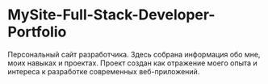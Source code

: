 # MySite-Full-Stack-Developer-Portfolio
Персональный сайт разработчика. Здесь собрана информация обо мне, моих навыках и проектах.
Проект создан как отражение моего опыта и интереса к разработке современных веб-приложений.
